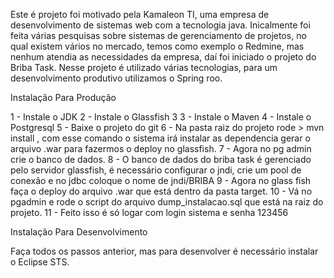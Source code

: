 Este é projeto foi motivado pela Kamaleon TI, uma empresa de desenvolvimento de sistemas web com a tecnologia java. Inicalmente foi feita várias pesquisas sobre sistemas de gerenciamento de projetos, no qual existem vários no mercado, temos como exemplo o Redmine, mas nenhum atendia as necessidades da empresa, daí foi iniciado o projeto do Briba Task.
Nesse projeto é utilizado várias tecnologias, para um desenvolvimento produtivo utilizamos o Spring roo.

Instalação Para Produção

1 - Instale o JDK
2 - Instale o Glassfish 3
3 - Instale o Maven
4 - Instale o Postgresql
5 - Baixe o projeto do git
6 - Na pasta raiz do projeto rode > mvn install , com esse comando o sistema irá instalar as dependencia gerar o arquivo .war para fazermos o deploy no glassfish.
7 - Agora no pg admin crie o banco de dados.
8 - O banco de dados do briba task é gerenciado pelo servidor glassfish, é necessário configurar o jndi, crie um pool de conexão e no jdbc coloque o nome de jndi/BRIBA
9 - Agora no glass fish faça o deploy do arquivo .war que está dentro da pasta target.
10 - Vá no pgadmin e rode o script do arquivo dump_instalacao.sql que está na raiz do projeto.
11 - Feito isso é só logar com login sistema e senha 123456

Instalação Para Desenvolvimento

Faça todos os passos anterior, mas para desenvolver é necessário instalar o Eclipse STS.




